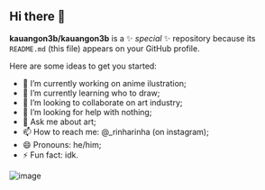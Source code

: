 ## Hi there 👋

**kauangon3b/kauangon3b** is a ✨ _special_ ✨ repository because its `README.md` (this file) appears on your GitHub profile.

Here are some ideas to get you started:

- 🔭 I’m currently working on anime ilustration;
- 🌱 I’m currently learning who to draw;
- 👯 I’m looking to collaborate on art industry;
- 🤔 I’m looking for help with nothing;
- 💬 Ask me about art;
- 📫 How to reach me: @_rinharinha (on instagram);
- 😄 Pronouns: he/him;
- ⚡ Fun fact: idk.
  

![image](https://tiermaker.com/images/chart/chart/shinobu-oshino-outfits-672761/shinobu-redjpg.png) 

